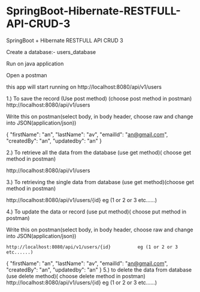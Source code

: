 # SpringBoot-Hibernate-RESTFULL-API-CRUD-3
SpringBoot + Hibernate RESTFULL API CRUD 3


Create a database:- users_database


Run on java application


Open a postman


this app will start running on  http://localhost:8080/api/v1/users


1.) To save the record (Use post method) (choose post method in postman)
http://localhost:8080/api/v1/users

Write this on postman(select body, in body header, choose raw and change into JSON(application/json))

{
    "firstName": "an",
    "lastName": "av",
    "emailId": "an@gmail.com",
    "createdBy": "an",
    "updatedby": "an"
}




2.) To retrieve all the data from the database (use get method)( choose get method in postman)



http://localhost:8080/api/v1/users



3.) To retrieving the single data from database (use get method)(choose get method in postman)


   http://localhost:8080/api/v1/users/{id}          eg (1 or 2 or 3 etc......)
   
   
4.) To update the data or record (use put method)( choose put method in postman)


   Write this on postman(select body, in body header, choose raw and change into JSON(application/json))


    http://localhost:8080/api/v1/users/{id}          eg (1 or 2 or 3 etc......)   
  {
    "firstName": "an",
    "lastName": "av",
    "emailId": "an@gmail.com",
    "createdBy": "an",
    "updatedby": "an"
}
5.) to delete the data from database (use delete method)( choose delete method in postman)
   http://localhost:8080/api/v1/users/{id}          eg (1 or 2 or 3 etc......)   


